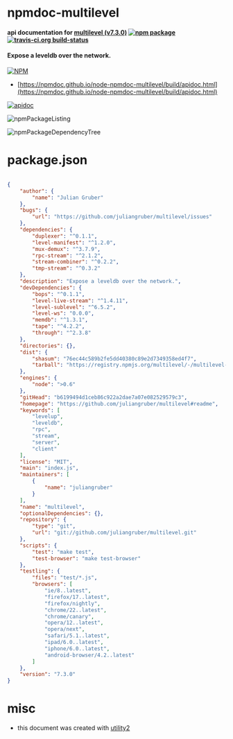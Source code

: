 # npmdoc-multilevel

#### api documentation for  [multilevel (v7.3.0)](https://github.com/juliangruber/multilevel#readme)  [![npm package](https://img.shields.io/npm/v/npmdoc-multilevel.svg?style=flat-square)](https://www.npmjs.org/package/npmdoc-multilevel) [![travis-ci.org build-status](https://api.travis-ci.org/npmdoc/node-npmdoc-multilevel.svg)](https://travis-ci.org/npmdoc/node-npmdoc-multilevel)

#### Expose a leveldb over the network.

[![NPM](https://nodei.co/npm/multilevel.png?downloads=true&downloadRank=true&stars=true)](https://www.npmjs.com/package/multilevel)

- [https://npmdoc.github.io/node-npmdoc-multilevel/build/apidoc.html](https://npmdoc.github.io/node-npmdoc-multilevel/build/apidoc.html)

[![apidoc](https://npmdoc.github.io/node-npmdoc-multilevel/build/screenCapture.buildCi.browser.%252Ftmp%252Fbuild%252Fapidoc.html.png)](https://npmdoc.github.io/node-npmdoc-multilevel/build/apidoc.html)

![npmPackageListing](https://npmdoc.github.io/node-npmdoc-multilevel/build/screenCapture.npmPackageListing.svg)

![npmPackageDependencyTree](https://npmdoc.github.io/node-npmdoc-multilevel/build/screenCapture.npmPackageDependencyTree.svg)



# package.json

```json

{
    "author": {
        "name": "Julian Gruber"
    },
    "bugs": {
        "url": "https://github.com/juliangruber/multilevel/issues"
    },
    "dependencies": {
        "duplexer": "^0.1.1",
        "level-manifest": "^1.2.0",
        "mux-demux": "^3.7.9",
        "rpc-stream": "^2.1.2",
        "stream-combiner": "^0.2.2",
        "tmp-stream": "^0.3.2"
    },
    "description": "Expose a leveldb over the network.",
    "devDependencies": {
        "bops": "^0.1.1",
        "level-live-stream": "^1.4.11",
        "level-sublevel": "^6.5.2",
        "level-ws": "0.0.0",
        "memdb": "^1.3.1",
        "tape": "^4.2.2",
        "through": "^2.3.8"
    },
    "directories": {},
    "dist": {
        "shasum": "76ec44c589b2fe5dd40380c89e2d7349358ed4f7",
        "tarball": "https://registry.npmjs.org/multilevel/-/multilevel-7.3.0.tgz"
    },
    "engines": {
        "node": ">0.6"
    },
    "gitHead": "b6199494d1ceb86c922a2dae7a07e082529579c3",
    "homepage": "https://github.com/juliangruber/multilevel#readme",
    "keywords": [
        "levelup",
        "leveldb",
        "rpc",
        "stream",
        "server",
        "client"
    ],
    "license": "MIT",
    "main": "index.js",
    "maintainers": [
        {
            "name": "juliangruber"
        }
    ],
    "name": "multilevel",
    "optionalDependencies": {},
    "repository": {
        "type": "git",
        "url": "git://github.com/juliangruber/multilevel.git"
    },
    "scripts": {
        "test": "make test",
        "test-browser": "make test-browser"
    },
    "testling": {
        "files": "test/*.js",
        "browsers": [
            "ie/8..latest",
            "firefox/17..latest",
            "firefox/nightly",
            "chrome/22..latest",
            "chrome/canary",
            "opera/12..latest",
            "opera/next",
            "safari/5.1..latest",
            "ipad/6.0..latest",
            "iphone/6.0..latest",
            "android-browser/4.2..latest"
        ]
    },
    "version": "7.3.0"
}
```



# misc
- this document was created with [utility2](https://github.com/kaizhu256/node-utility2)

